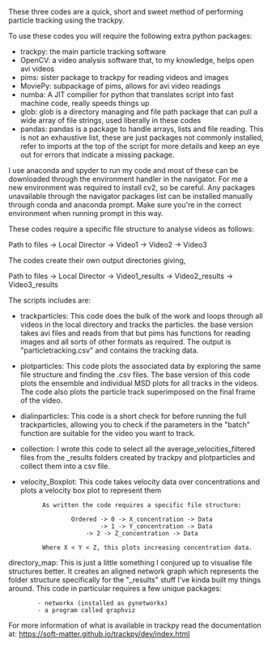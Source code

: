 These three codes are a quick, short and sweet method of performing particle tracking using the trackpy. 

To use these codes you will require the following extra python packages:
- trackpy: the main particle tracking software
- OpenCV: a video analysis software that, to my knowledge, helps open avi videos
- pims: sister package to trackpy for reading videos and images
- MoviePy: subpackage of pims, allows for avi video readings
- numba: A JIT compilier for python that translates script into fast machine code, really speeds things up
- glob: glob is a directory managing and file path package that can pull a wide array of file strings, used liberally in these codes
- pandas: pandas is a package to handle arrays, lists and file reading.
This is not an exhaustive list, these are just packages not commonly installed, refer to imports at the top of the script for more details and keep an
eye out for errors that indicate a missing package.

I use anaconda and spyder to run my code and most of these can be downloaded through the environment handler in the navigator. For me a new environment was required to
install cv2, so be careful. Any packages unavailable through the navigator packages list can be installed manually through conda and anaconda prompt. Make sure you're in
the correct environment when running prompt in this way.


These codes require a specific file structure to analyse videos as follows:

Path to files -> Local Director -> Video1
		                -> Video2
			        -> Video3

The codes create their own output directories giving,

Path to files -> Local Director -> Video1_results
		                -> Video2_results
			        -> Video3_results


The scripts includes are:
- trackparticles: This code does the bulk of the work and loops through all videos in the local directory and tracks the particles. the base version takes
			avi files and reads from that but pims has functions for reading images and all sorts of other formats as required. The output
			is "particletracking.csv" and contains the tracking data.

- plotparticles: This code plots the associated data by exploring the same file structure and finding the .csv files. The base version of this code plots the ensemble and 
			individual MSD plots for all tracks in the videos. The code also plots the particle track superimposed on the final frame of the video.

- dialinparticles: This code is a short check for before running the full trackparticles, allowing you to check if the parameters in the "batch" function are suitable for
			the video you want to track.

- collection: I wrote this code to select all the average_velocities_filtered files from the _results folders created by trackpy and plotparticles and collect them into a 
			csv file.

- velocity_Boxplot: This code takes velocity data over concentrations and plots a velocity box plot to represent them

			As written the code requires a specific file structure:
    
    				Ordered -> 0 -> X_concentration -> Data
            				-> 1 -> Y_concentration -> Data
         				-> 2 -> Z_concentration -> Data
            
			Where X < Y < Z, this plots increasing concentration data.

directory_map: This is just a little something I conjured up to visualise file structures better. It creates an aligned network graph which represents the folder
		structure specifically for the "_results" stuff I've kinda built my things around. This code in particular requires a few unique packages:
			
			- networkx (installed as pynetworkx)
			- a program called graphviz


		


For more information of what is available in trackpy read the documentation at: https://soft-matter.github.io/trackpy/dev/index.html
